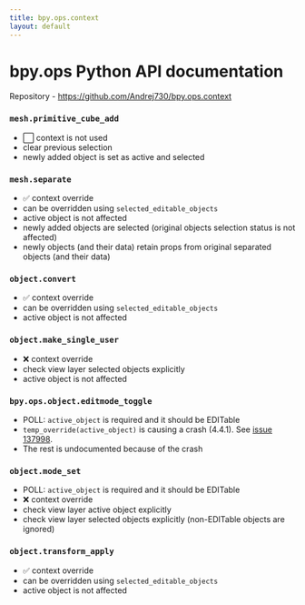 ```yaml
---
title: bpy.ops.context
layout: default
---
```


# bpy.ops Python API documentation

Repository - <https://github.com/Andrej730/bpy.ops.context>

<h3 id="mesh.primitive_cube_add"><code>mesh.primitive_cube_add</code></h3>

* ⬜ context is not used
* clear previous selection
* newly added object is set as active and selected

<h3 id="mesh.separate"><code>mesh.separate</code></h3>

* ✅ context override
* can be overridden using `selected_editable_objects`
* active object is not affected
* newly added objects are selected (original objects selection status is not affected)
* newly objects (and their data) retain props from original separated objects (and their data)

<h3 id="object.convert"><code>object.convert</code></h3>

* ✅ context override
* can be overridden using `selected_editable_objects`
* active object is not affected

<h3 id="object.make_single_user"><code>object.make_single_user</code></h3>

* ❌ context override
* check view layer selected objects explicitly
* active object is not affected

<h3 id="bpy.ops.object.editmode_toggle"><code>bpy.ops.object.editmode_toggle</code></h3>

* POLL: `active_object` is required and it should be EDITable
* `temp_override(active_object)` is causing a crash (4.4.1). See [issue 137998](https://projects.blender.org/blender/blender/issues/137998).
* The rest is undocumented because of the crash

<h3 id="object.mode_set"><code>object.mode_set</code></h3>

* POLL: `active_object` is required and it should be EDITable
* ❌ context override
* check view layer active object explicitly
* check view layer selected objects explicitly (non-EDITable objects are ignored)

<h3 id="object.transform_apply"><code>object.transform_apply</code></h3>

* ✅ context override
* can be overridden using `selected_editable_objects`
* active object is not affected
